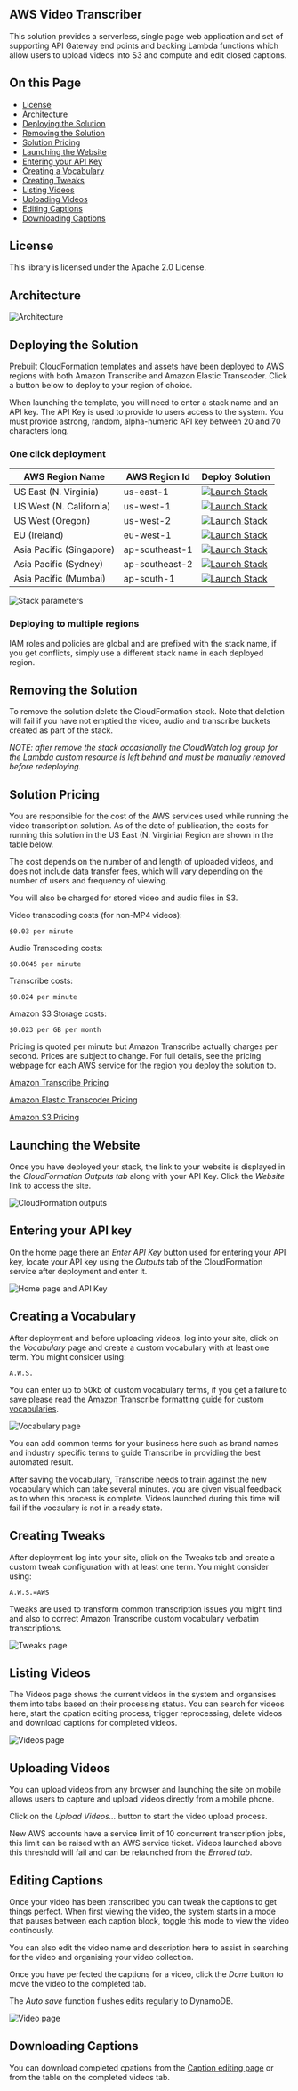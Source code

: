 ## AWS Video Transcriber

This solution provides a serverless, single page web application and set of supporting API Gateway end points and backing Lambda functions which allow users to upload videos into S3 and compute and edit closed captions.

## On this Page
- [License](#license)
- [Architecture](#architecture)
- [Deploying the Solution](#deploying-the-solution)
- [Removing the Solution](#removing-the-solution)
- [Solution Pricing](#solution-pricing)
- [Launching the Website](#launching-the-website)
- [Entering your API Key](#entering-your-api-key)
- [Creating a Vocabulary](#creating-a-vocabulary)
- [Creating Tweaks](#creating-tweaks)
- [Listing Videos](#listing-videos)
- [Uploading Videos](#uploading-videos) 
- [Editing Captions](#editing-captions)
- [Downloading Captions](#downloading-captions)

## License

This library is licensed under the Apache 2.0 License. 

## Architecture

![Architecture](./web/img/architecture-001.png)

## Deploying the Solution

Prebuilt CloudFormation templates and assets have been deployed to AWS regions with both Amazon Transcribe and Amazon Elastic Transcoder. Click a button below to deploy to your region of choice.

When launching the template, you will need to enter a stack name and an API key. The API Key is used to provide to users access to the system. You must provide astrong, random, alpha-numeric API key between 20 and 70 characters long.

### One click deployment

| AWS Region Name | AWS Region Id | Deploy Solution |
| ---- | ----  | ---- |
| US East (N. Virginia) | us-east-1 | [![Launch Stack](web/img/launch-stack.svg)](https://us-east-1.console.aws.amazon.com/cloudformation/home#/stacks/new?region=us-east-1&stackName=&templateURL=https://s3.us-east-1.amazonaws.com/aws-captions-deployment-us-east-1/cloudformation/aws-video-transcriber-cloudformation.json) |
| US West (N. California) | us-west-1 | [![Launch Stack](web/img/launch-stack.svg)](https://us-west-1.console.aws.amazon.com/cloudformation/home#/stacks/new?region=us-west-1&stackName=&templateURL=https://s3.us-west-1.amazonaws.com/aws-captions-deployment-us-west-1/cloudformation/aws-video-transcriber-cloudformation.json) |
| US West (Oregon) | us-west-2 | [![Launch Stack](web/img/launch-stack.svg)](https://us-west-2.console.aws.amazon.com/cloudformation/home#/stacks/new?region=us-west-2&stackName=&templateURL=https://s3.us-west-2.amazonaws.com/aws-captions-deployment-us-west-2/cloudformation/aws-video-transcriber-cloudformation.json) |
| EU (Ireland) | eu-west-1 | [![Launch Stack](web/img/launch-stack.svg)](https://eu-west-1.console.aws.amazon.com/cloudformation/home#/stacks/new?region=eu-west-1&stackName=&templateURL=https://s3.eu-west-1.amazonaws.com/aws-captions-deployment-eu-west-1/cloudformation/aws-video-transcriber-cloudformation.json) |
| Asia Pacific (Singapore) | ap-southeast-1 | [![Launch Stack](web/img/launch-stack.svg)](https://ap-southeast-1.console.aws.amazon.com/cloudformation/home#/stacks/new?region=ap-southeast-1&stackName=&templateURL=https://s3.ap-southeast-1.amazonaws.com/aws-captions-deployment-ap-southeast-1/cloudformation/aws-video-transcriber-cloudformation.json) |
| Asia Pacific (Sydney) | ap-southeast-2 | [![Launch Stack](web/img/launch-stack.svg)](https://ap-southeast-2.console.aws.amazon.com/cloudformation/home#/stacks/new?region=ap-southeast-2&stackName=&templateURL=https://s3.ap-southeast-2.amazonaws.com/aws-captions-deployment-ap-southeast-2/cloudformation/aws-video-transcriber-cloudformation.json) |
| Asia Pacific (Mumbai) | ap-south-1 | [![Launch Stack](web/img/launch-stack.svg)](https://ap-south-1.console.aws.amazon.com/cloudformation/home#/stacks/new?region=ap-south-1&stackName=&templateURL=https://s3.ap-south-1.amazonaws.com/aws-captions-deployment-ap-south-1/cloudformation/aws-video-transcriber-cloudformation.json) |

![Stack parameters](manual/img/StackParameters.png)

### Deploying to multiple regions

IAM roles and policies are global and are prefixed with the stack name, if you get conflicts, simply use a different stack name in each deployed region.

## Removing the Solution

To remove the solution delete the CloudFormation stack. Note that deletion will fail if you have not emptied the video, audio and transcribe buckets created as part of the stack.

*NOTE: after remove the stack occasionally the CloudWatch log group for the Lambda custom resource is left behind and must be manually removed before redeploying.*

## Solution Pricing

You are responsible for the cost of the AWS services used while running the video transcription solution. As of the date of publication, the costs for running this solution in the US East (N. Virginia) Region are shown in the table below. 

The cost depends on the number of and length of uploaded videos, and does not include data transfer fees, which will vary depending on the number of users and frequency of viewing.

You will also be charged for stored video and audio files in S3.
		
Video transcoding costs (for non-MP4 videos):

	$0.03 per minute

Audio Transcoding costs:

	$0.0045 per minute

Transcribe costs:

	$0.024 per minute
	
Amazon S3 Storage costs:

	$0.023 per GB per month

Pricing is quoted per minute but Amazon Transcribe actually charges per second. Prices are subject to change. For full details, see the pricing webpage for each AWS service for the region you deploy the solution to.

[Amazon Transcribe Pricing](https://aws.amazon.com/transcribe/pricing/)

[Amazon Elastic Transcoder Pricing](https://aws.amazon.com/elastictranscoder/pricing/)

[Amazon S3 Pricing](https://aws.amazon.com/s3/pricing/)

## Launching the Website

Once you have deployed your stack, the link to your website is displayed in the *CloudFormation Outputs tab* along with your API Key. Click the *Website* link to access the site.

![CloudFormation outputs](manual/img/CloudFormationParameters.png)

## Entering your API key

On the home page there an *Enter API Key* button used for entering your API key, locate your API key using the *Outputs* tab of the CloudFormation service after deployment and enter it.

![Home page and API Key](manual/img/HomePage.png)	
## Creating a Vocabulary

After deployment and before uploading videos, log into your site, click on the *Vocabulary* page and create a custom vocabulary with at least one term. You might consider using:

	A.W.S.
	
You can enter up to 50kb of custom vocabulary terms, if you get a failure to save please read the [Amazon Transcribe formatting guide for custom vocabularies](https://github.com/awsdocs/amazon-transcribe-developer-guide/blob/master/doc_source/custom-vocabulary-files.md).
	
![Vocabulary page](manual/img/VocabularyPage.png)

You can add common terms for your business here such as brand names and industry specific terms to guide Transcribe in providing the best automated result.

After saving the vocabulary, Transcribe needs to train against the new vocabulary which can take several minutes. you are given visual feedback as to when this process is complete. Videos launched during this time will fail if the vocaulary is not in a ready state.
	
## Creating Tweaks

After deployment log into your site, click on the Tweaks tab and create a custom tweak configuration with at least one term. You might consider using:

	A.W.S.=AWS
	
Tweaks are used to transform common transcription issues you might find and also to correct Amazon Transcribe custom vocabulary verbatim transcriptions.

![Tweaks page](manual/img/TweaksPage.png)

## Listing Videos

The Videos page shows the current videos in the system and organsises them into tabs based on their processing status. You can search for videos here, start the cpation editing process, trigger reprocessing, delete videos and download captions for completed videos.

![Videos page](manual/img/VideosPage.png)

## Uploading Videos

You can upload videos from any browser and launching the site on mobile allows users to capture and upload videos directly from a mobile phone.

Click on the *Upload Videos...* button to start the video upload process.

New AWS accounts have a service limit of 10 concurrent transcription jobs, this limit can be raised with an AWS service ticket. Videos launched above this threshold will fail and can be relaunched from the *Errored tab*.

## Editing Captions

Once your video has been transcribed you can tweak the captions to get things perfect. When first viewing the video, the system starts in a mode that pauses between each caption block, toggle this mode to view the video continously.

You can also edit the video name and description here to assist in searching for the video and organising your video collection.

Once you have perfected the captions for a video, click the *Done* button to move the video to the completed tab.

The *Auto save* function flushes edits regularly to DynamoDB.

![Video page](manual/img/VideoPage.png)

## Downloading Captions

You can download completed cpations from the [Caption editing page](#editing-captions) or from the table on the completed videos tab.

